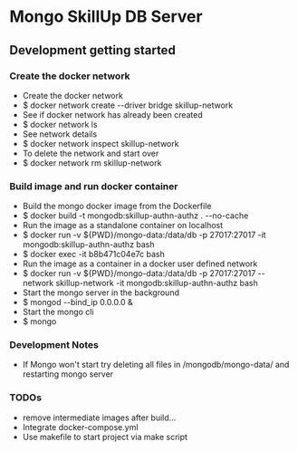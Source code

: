 # Mongo SkillUp DB Server

## Development getting started

### Create the docker network

- Create the docker network
- $ docker network create --driver bridge skillup-network
- See if docker network has already been created
- $ docker network ls
- See network details
- $ docker network inspect skillup-network
- To delete the network and start over
- $ docker network rm skillup-network

### Build image and run docker container

- Build the mongo docker image from the Dockerfile
- $ docker build -t mongodb:skillup-authn-authz . --no-cache <!-- --rm try this flag -->
- Run the image as a standalone container on localhost
- $ docker run -v ${PWD}/mongo-data:/data/db -p 27017:27017 -it mongodb:skillup-authn-authz bash
- $ docker exec -it b8b471c04e7c bash
- Run the image as a container in a docker user defined network
- $ docker run -v ${PWD}/mongo-data:/data/db -p 27017:27017 --network skillup-network -it mongodb:skillup-authn-authz bash
- Start the mongo server in the background
- $ mongod --bind_ip 0.0.0.0 &
- Start the mongo cli
- $ mongo

### Development Notes

- If Mongo won't start try deleting all files in /mongodb/mongo-data/ and restarting mongo server

### TODOs

- remove intermediate images after build...
- Integrate docker-compose.yml
- Use makefile to start project via make script
